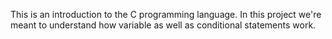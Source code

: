 This is an introduction to the C programming language. In this project we're meant to understand how variable as well as conditional statements work.
